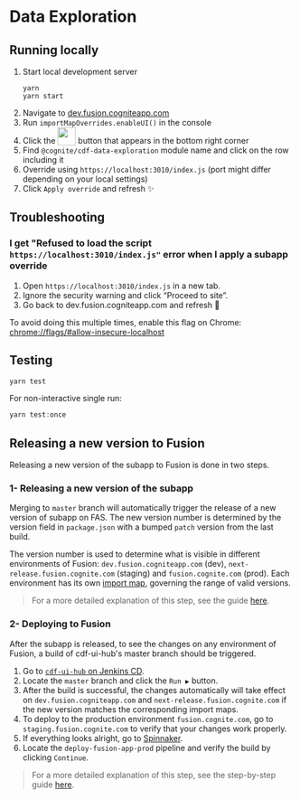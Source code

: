 # Data Exploration

## Running locally

1. Start local development server
   ```
   yarn
   yarn start
   ```
2. Navigate to [dev.fusion.cogniteapp.com](dev.fusion.cogniteapp.com)
3. Run `importMapOverrides.enableUI()` in the console
4. Click the <img width="32" valign="bottom" src="https://user-images.githubusercontent.com/6615090/165697621-dc80186c-2bdc-4f1c-90a1-d7ab4f985efc.png"> button that appears in the bottom right corner
5. Find `@cognite/cdf-data-exploration` module name and click on the row including it
6. Override using `https://localhost:3010/index.js` (port might differ depending on your local settings)
7. Click `Apply override` and refresh ✨

## Troubleshooting

### I get "Refused to load the script `https://localhost:3010/index.js"` error when I apply a subapp override

1.  Open `https://localhost:3010/index.js` in a new tab.
2.  Ignore the security warning and click “Proceed to site”.
3.  Go back to dev.fusion.cogniteapp.com and refresh 🔄

To avoid doing this multiple times, enable this flag on Chrome:
[chrome://flags/#allow-insecure-localhost](chrome://flags/#allow-insecure-localhost)

## Testing

```js
yarn test
```

For non-interactive single run:

```js
yarn test:once
```

## Releasing a new version to Fusion

Releasing a new version of the subapp to Fusion is done in two steps.

### 1- Releasing a new version of the subapp

Merging to `master` branch will automatically trigger the release of a new version of subapp on FAS. The new version number is determined by the version field in `package.json` with a bumped `patch` version from the last build.

The version number is used to determine what is visible in different environments of Fusion: `dev.fusion.cogniteapp.com` (dev), `next-release.fusion.cognite.com` (staging) and `fusion.cognite.com` (prod). Each environment has its own [import map](https://github.com/cognitedata/cdf-ui-hub/tree/master/packages/fas-apps/config), governing the range of valid versions.

> For a more detailed explanation of this step, see the guide [here](https://cognitedata.atlassian.net/wiki/spaces/CE/pages/3688562771/...version+and+release+sub-app).

### 2- Deploying to Fusion

After the subapp is released, to see the changes on any environment of Fusion, a build of cdf-ui-hub's master branch should be triggered.

1. Go to [`cdf-ui-hub` on Jenkins CD](https://cd.jenkins.cognite.ai/blue/organizations/jenkins/cognitedata-cd%2Fcdf-ui-hub/branches).
2. Locate the `master` branch and click the `Run ▶️` button.
3. After the build is successful, the changes automatically will take effect on `dev.fusion.cogniteapp.com` and `next-release.fusion.cognite.com` if the new version matches the corresponding import maps.
4. To deploy to the production environment `fusion.cognite.com`, go to `staging.fusion.cognite.com` to verify that your changes work properly.
5. If everything looks alright, go to [Spinnaker](https://spinnaker.cognite.ai/#/applications/fusion-app/executions).
6. Locate the `deploy-fusion-app-prod` pipeline and verify the build by clicking `Continue`.

> For a more detailed explanation of this step, see the step-by-step guide [here](https://cognitedata.atlassian.net/wiki/spaces/CE/pages/3758588022/...deploy+a+new+sub-app+version+to+production).
